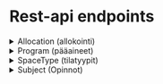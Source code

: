 # Rest-api endpoints

<details><summary>Allocation (allokointi)</summary>
Tarvitaan eri laskentaversioiden käyttöä varten.

| Kaikki allokoinnit  |   |
|---|---|
Endpoint    | /api/allocation/
Metodi      | GET
Parametrit  | -
Palauttaa   | Kaikki allocRound taulun laskennat.
Sisältö     | id, name, isAllocSeason, description, lastModified
Käytössä    | -

| Yksittäinen allokointi  |   |
|---|---|
Endpoint    | /api/allocation/:id
Metodi      | GET
Parametrit  | allocRound.id
Palauttaa   | Yksittäisen allocRound taulun laskennan.
Sisältö     | id, name, isAllocSeason, description, lastModified, isAllocated, processOn, Subjects, allocated, unAllocated
Käytössä    | -

|Huoneet Allokoinnin id:n mukaan |   |
|---|---|
Endpoint    | /api/allocation/:id/rooms
Metodi      | GET
Parametrit  | allocRound.id
Palauttaa   | Yksittäisen allocRoundin sisältämät huoneet
Sisältö     | space.id, space.name, allocatedHours, requiredHours, spaceTypeId
Käytössä    | tulosnäkymä

|Allokoinnin sisältö pääaineittain |   |
|---|---|
Endpoint    | /api/allocation/:id/program/
Metodi      | GET
Parametrit  | allocRound.id
Palauttaa   | Kaikki pääaineet ja niiden sisällöt
Sisältö     | program.id, program.name, rooms(id, name, allocatedHours), subjects(id, name, allocatedHours, requiredHours)
Käytössä    | Tulosnäkymä


| Laskennan aloitus |  |
|---|---|
Endpoint    | /api/allocation/start
Metodi      | POST
Parametrit  | AllocRound.id
Palauttaa   | -
Sisältö     | -
Käytössä    | Tulosnäkymä

| Laskennan resetointi |   |
|---|---|
Endpoint    | /api/allocation/reset
Metodi      | POST
Parametrit  | AllocRound.id
Palauttaa   | Poistaa kaikki allocRoundin kurssit AllocSpace taulusta ja nollaa isAllocated, priority ja cantAllocate:n, allocSubject taulussa.
Sisältö     | -
Käytössä    | Tulosnäkymä

| Laskennan keskeytys | |
| --- | ---|
Endpoint    | /api/allocation/abort
Metodi      | POST
Parametrit  | AllocRound.id
Palauttaa   | -
Sisältö     | -
Käytössä    | -

| Allokoimattomat opetukset | |
| --- | ---|
Endpoint    | /api/allocation/:id/subject/unallocated
Metodi      | GET
Parametrit  | AllocRound.id
Palauttaa   | Kaikki allokointiin sisältyvät opetukset, joita ei voinut sijoittaa tiloihin
Sisältö     | subjectId, subject.name, subject.groupSize, subject.area, subject.spaceType
Käytössä    | AllocationSubjectFailureView

| Tilojen sopivuus opetukselle | |
| --- | ---|
Endpoint    | /api/allocation/subject/:subjectId/rooms
Metodi      | GET
Parametrit  | subject.id
Palauttaa   | Palauttaa opetukselle kaikkien tilojen sopivuuden
Sisältö     | space.id, space.name, space.area, missingItems, areaOk, space.personLimit, personLimitOk, space.inUse, space.spaceType, spaceTypeOk 
Käytössä    | AllocationSubjectFailureView

| Puuttuvat varusteet tilassa | |
| --- | ---|
Endpoint    | /api/allocation/missing-eqpt/subject/:subid/room/:roomid
Metodi      | GET
Parametrit  | subject.id, space.id
Palauttaa   | Huoneesta puuttuvat varusteet opetukselle
Sisältö     | equipment.id, equipment.name
Käytössä    | AllocationFailureView



</details>


<details><summary>Program (pääaineet)</summary>

|Pääaineiden nimet |   |
|---|---|
Endpoint    | /api/program/getNames
Metodi      | GET
Parametrit  | -
Palauttaa   | Kaikki pääaineet
Sisältö     | program.id, program.name

</details>

<details><summary>SpaceType (tilatyypit)</summary>

| Kaikki tilatyypit |   |
|---|---|
Endpoint    | /api/spaceType/getNames
Metodi      | GET
Parametrit  | -
Palauttaa   | Kaikki tilatyypit
Sisältö     | id, name

</details>

<details><summary>Subject (Opinnot)</summary>

| Kaikki opinnot |   |
|---|---|
Endpoint    | /api/subject/getAll
Metodi      | GET
Parametrit  | -
Palauttaa   | Kaikki opinnot
Sisältö     | id, name, groupSize, groupCount, sessionLength, sessionCount, area, program.id, program.name, spaceTypeId, spaceTypeName

| Opetuksen lisäys |   |
|---|---|
Endpoint    | /api/subject/post
Metodi      | POST
Parametrit  | name, groupSize, groupCount, sessionLength, sessionCount, area, programId, spaceTypeId
Palauttaa   | Lisää uuden opinnon
Sisältö     | -

| Opetuksen poisto |   |
|---|---|
Endpoint    | /api/subject/delete/:id
Metodi      | DELETE
Parametrit  | subject.id
Palauttaa   | Poistaa opinnon
Sisältö     | -

| Opetuksen muokkaus |   |
|---|---|
Endpoint    | /api/subject/update
Metodi      | PUT
Parametrit  | id, name, groupSize, groupCount, sessionLength, sessionCount, area, programId, spaceTypeId
Palauttaa   | Päivittää opinnon
Sisältö     | -
</details>
